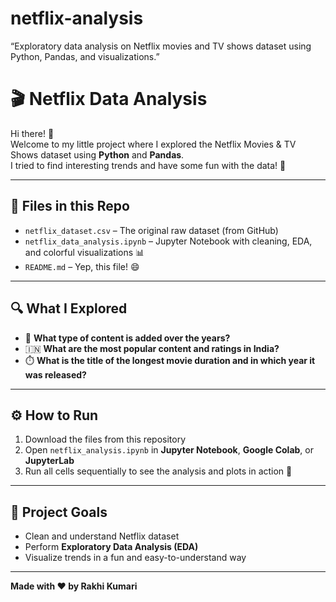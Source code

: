 # netflix-analysis
“Exploratory data analysis on Netflix movies and TV shows dataset using Python, Pandas, and visualizations.”

# 🎬 Netflix Data Analysis

Hi there! 👋  
Welcome to my little project where I explored the Netflix Movies & TV Shows dataset using **Python** and **Pandas**.  
I tried to find interesting trends and have some fun with the data! 🎉

---

## 📂 Files in this Repo

- `netflix_dataset.csv` – The original raw dataset (from GitHub)  
- `netflix_data_analysis.ipynb` – Jupyter Notebook with cleaning, EDA, and colorful visualizations 📊  
- `README.md` – Yep, this file! 😄

---

## 🔍 What I Explored

- 📅 **What type of content is added over the years?**  
- 🇮🇳 **What are the most popular content and ratings in India?**  
- ⏱️ **What is the title of the longest movie duration and in which year it was released?**  

---

## ⚙️ How to Run

1. Download the files from this repository  
2. Open `netflix_analysis.ipynb` in **Jupyter Notebook**, **Google Colab**, or **JupyterLab**  
3. Run all cells sequentially to see the analysis and plots in action 🎨

---

## 🎯 Project Goals

- Clean and understand Netflix dataset  
- Perform **Exploratory Data Analysis (EDA)**  
- Visualize trends in a fun and easy-to-understand way  

---

**Made with ❤️ by Rakhi Kumari**  
